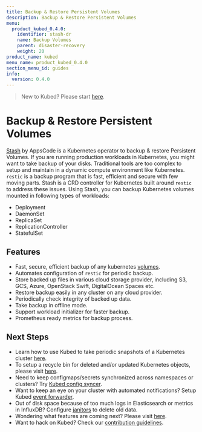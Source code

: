 ```yaml
---
title: Backup & Restore Persistent Volumes
description: Backup & Restore Persistent Volumes
menu:
  product_kubed_0.4.0:
    identifier: stash-dr
    name: Backup Volumes
    parent: disaster-recovery
    weight: 20
product_name: kubed
menu_name: product_kubed_0.4.0
section_menu_id: guides
info:
  version: 0.4.0
---
```


> New to Kubed? Please start [here](/products/kubed/0.4.0/concepts/README).

# Backup & Restore Persistent Volumes

[Stash](https://appscode.com/products/stash) by AppsCode is a Kubernetes operator to backup & restore Persistent Volumes. If you are running production workloads in Kubernetes, you might want to take backup of your disks. Traditional tools are too complex to setup and maintain in a dynamic compute environment like Kubernetes. `restic` is a backup program that is fast, efficient and secure with few moving parts. Stash is a CRD controller for Kubernetes built around `restic` to address these issues. Using Stash, you can backup Kubernetes volumes mounted in following types of workloads:

- Deployment
- DaemonSet
- ReplicaSet
- ReplicationController
- StatefulSet

## Features
 - Fast, secure, efficient backup of any kubernetes [volumes](https://kubernetes.io/docs/concepts/storage/volumes/).
 - Automates configuration of `restic` for periodic backup.
 - Store backed up files in various cloud storage provider, including S3, GCS, Azure, OpenStack Swift, DigitalOcean Spaces etc.
 - Restore backup easily in any cluster on any cloud provider.
 - Periodically check integrity of backed up data.
 - Take backup in offline mode.
 - Support workload initializer for faster backup.
 - Prometheus ready metrics for backup process.

## Next Steps
 - Learn how to use Kubed to take periodic snapshots of a Kubernetes cluster [here](/products/kubed/0.4.0/guides/disaster-recovery/cluster-snapshot).
 - To setup a recycle bin for deleted and/or updated Kubernetes objects, please visit [here](/products/kubed/0.4.0/guides/disaster-recovery/recycle-bin).
 - Need to keep configmaps/secrets synchronized across namespaces or clusters? Try [Kubed config syncer](/products/kubed/0.4.0/guides/config-syncer/).
 - Want to keep an eye on your cluster with automated notifications? Setup Kubed [event forwarder](/products/kubed/0.4.0/guides/cluster-events/).
 - Out of disk space because of too much logs in Elasticsearch or metrics in InfluxDB? Configure [janitors](/products/kubed/0.4.0/guides/janitors) to delete old data.
 - Wondering what features are coming next? Please visit [here](/products/kubed/0.4.0/roadmap).
 - Want to hack on Kubed? Check our [contribution guidelines](/products/kubed/0.4.0/CONTRIBUTING).
